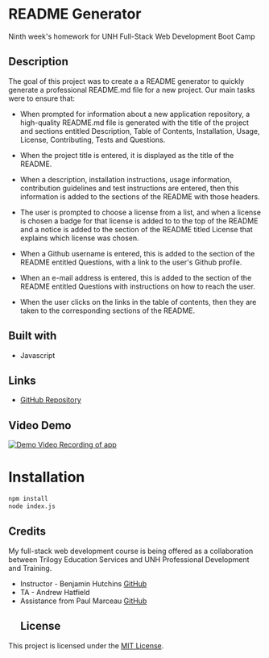 # README Generator

Ninth week's homework for UNH Full-Stack Web Development Boot Camp

## Description

The goal of this project was to create a a README generator to quickly generate a professional README.md file for a new project. Our main tasks were to ensure that:

* When prompted for information about a new application repository, a high-quality README.md file is generated with the title of the project and sections entitled Description, Table of Contents, Installation, Usage, License, Contributing, Tests and Questions.

* When the project title is entered, it is displayed as the title of the README.

* When a description, installation instructions, usage information, contribution guidelines and test instructions are entered, then this information is added to the sections of the README with those headers.

* The user is prompted to choose a license from a list, and when a license is chosen a badge for that license is added to to the top of the README and a notice is added to the section of the README titled License that explains which license was chosen.

* When a Github username is entered, this is added to the section of the README entitled Questions, with a link to the user's Github profile.

* When an e-mail address is entered, this is added to the section of the README entitled Questions with instructions on how to reach the user.

* When the user clicks on the links in the table of contents, then they are taken to the corresponding sections of the README. 

## Built with

* Javascript

## Links

* [GitHub Repository](https://github.com/shabobble/readme-generator)

## Video Demo

[![Demo Video Recording of app](https://img.youtube.com/vi/EvcW8EY3SK8/0.jpg)](https://www.youtube.com/watch?v=EvcW8EY3SK8)

# Installation

```bash
npm install
node index.js
```

## Credits

My full-stack web development course is being offered as a collaboration between Trilogy Education Services and UNH Professional Development and Training.

* Instructor - Benjamin Hutchins [GitHub](https://github.com/benhutchins)
* TA - Andrew Hatfield
* Assistance from Paul Marceau [GitHub](https://github.com/pmarceaujr)
  ## __License__ 

 This project is licensed under the [MIT License](https://choosealicense.com/licenses/mit). 
